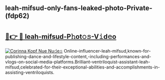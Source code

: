 ## leah-mifsud-only-fans​-leaked-photo​-Private-(fdp62)


# <h2><a href="https://mediaupload.pro?title=leah-mifsud&ref=git">🔗👉 🔴 leah-mifsud-P𝚑ot𝚘𝚜-V𝚒d𝚎o</a></h2>

[![Corinna Kopf Nue Nu𝚍e𝚜](https://i.imgur.com/0qMVB7G.gif)](https://mediaupload.pro?title=leah-mifsud&ref=git)
Online-influencer-leah-mifsud,known-for-publishing-dance-and-lifestyle-content,-including-performances-and-vlogs-on-social-media-platforms.Brilliant-ventriloquist-assistant-leah-mifsud,celebrated-for-their-exceptional-abilities-and-accomplishments-in-assisting-ventriloquists.  